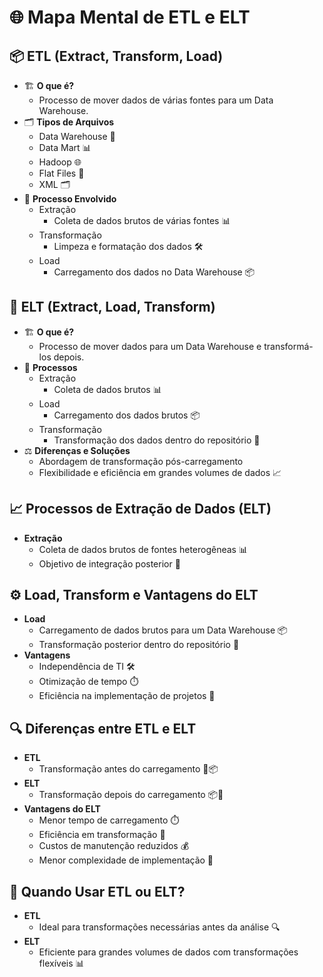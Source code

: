 # 🌐 Mapa Mental de ETL e ELT

## 📦 ETL (Extract, Transform, Load)
- 🏗️ **O que é?**
  - Processo de mover dados de várias fontes para um Data Warehouse.
- 🗂️ **Tipos de Arquivos**
  - Data Warehouse 🏢
  - Data Mart 📊
  - Hadoop 🌐
  - Flat Files 📝
  - XML 🗂️
- 🔄 **Processo Envolvido**
  - Extração
    - Coleta de dados brutos de várias fontes 📊
  - Transformação
    - Limpeza e formatação dos dados 🛠️
  - Load
    - Carregamento dos dados no Data Warehouse 📦

## 🔄 ELT (Extract, Load, Transform)
- 🏗️ **O que é?**
  - Processo de mover dados para um Data Warehouse e transformá-los depois.
- 🔄 **Processos**
  - Extração
    - Coleta de dados brutos 📊
  - Load
    - Carregamento dos dados brutos 📦
  - Transformação
    - Transformação dos dados dentro do repositório 🔄
- ⚖️ **Diferenças e Soluções**
  - Abordagem de transformação pós-carregamento
  - Flexibilidade e eficiência em grandes volumes de dados 📈

## 📈 Processos de Extração de Dados (ELT)
- **Extração**
  - Coleta de dados brutos de fontes heterogêneas 📊
  - Objetivo de integração posterior 🔄

## ⚙️ Load, Transform e Vantagens do ELT
- **Load**
  - Carregamento de dados brutos para um Data Warehouse 📦
  - Transformação posterior dentro do repositório 🔄
- **Vantagens**
  - Independência de TI 🛠️
  - Otimização de tempo ⏱️
  - Eficiência na implementação de projetos 🚀

## 🔍 Diferenças entre ETL e ELT
- **ETL**
  - Transformação antes do carregamento 🔄📦
- **ELT**
  - Transformação depois do carregamento 📦🔄
- **Vantagens do ELT**
  - Menor tempo de carregamento ⏱️
  - Eficiência em transformação 🔄
  - Custos de manutenção reduzidos 💰
  - Menor complexidade de implementação 🔧

## 📝 Quando Usar ETL ou ELT?
- **ETL**
  - Ideal para transformações necessárias antes da análise 🔍
- **ELT**
  - Eficiente para grandes volumes de dados com transformações flexíveis 📊

